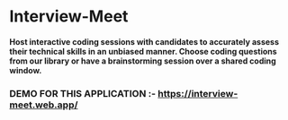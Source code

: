 # Interview-Meet

#### Host interactive coding sessions with candidates to accurately assess their technical skills in an unbiased manner. Choose coding questions from our library or have a brainstorming session over a shared coding window.



### DEMO FOR THIS APPLICATION :- https://interview-meet.web.app/
